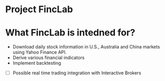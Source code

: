 Project FincLab
==

# What FincLab is intedned for?
- Download daily stock information in U.S., Australia and China markets using Yahoo Finance API.
- Derive various financial indicators
- Implement backtesting
- [ ] Possible real time trading integration with Interactive Brokers

